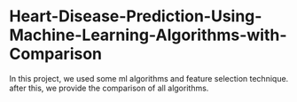 # Heart-Disease-Prediction-Using-Machine-Learning-Algorithms-with-Comparison
In this project, we used some ml algorithms and feature selection technique. after this, we provide the comparison of all algorithms.
